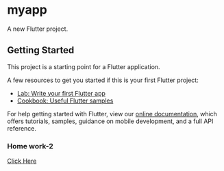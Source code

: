 # myapp

A new Flutter project.

## Getting Started

This project is a starting point for a Flutter application.

A few resources to get you started if this is your first Flutter project:

- [Lab: Write your first Flutter app](https://flutter.dev/docs/get-started/codelab)
- [Cookbook: Useful Flutter samples](https://flutter.dev/docs/cookbook)

For help getting started with Flutter, view our
[online documentation](https://flutter.dev/docs), which offers tutorials,
samples, guidance on mobile development, and a full API reference.

<h3>Home work-2</h3>
<a href='https://www.pinterest.com/pin/86553624079743448/visual-search/?x=10&y=10&w=544&h=599&cropSource=6&imageSignature=2f18af92871154744635e86c02eb7491' target='_blank'>Click Here</a>

